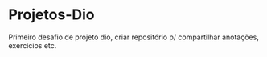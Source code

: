 # Projetos-Dio
Primeiro desafio de projeto dio, criar repositório p/ compartilhar anotações, exercícios etc. 
